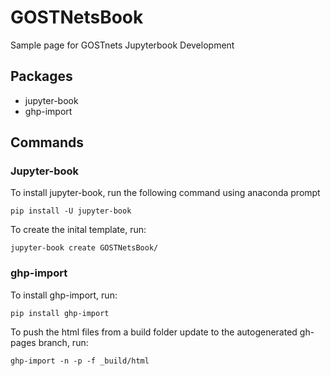 # GOSTNetsBook
Sample page for GOSTnets Jupyterbook Development

## Packages
* jupyter-book
* ghp-import

## Commands
### Jupyter-book
To install jupyter-book, run the following command using anaconda prompt
```
pip install -U jupyter-book
```
To create the inital template, run:
```
jupyter-book create GOSTNetsBook/
```

### ghp-import
To install ghp-import, run:
```
pip install ghp-import
```

To push the html files from a build folder update to the autogenerated gh-pages branch, run:
```
ghp-import -n -p -f _build/html
```
